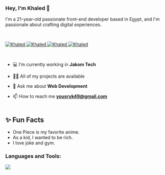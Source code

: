 ### Hey, I'm Khaled 👋 
<!-- Intro  -->
<p>
I'm a 21-year-old passionate front-end developer based in Egypt, and I'm passionate about crafting digital experiences. 
</p>

<br>

<p>
 <a href="https://my-portfolio-sepia-iota.vercel.app/" target="blank">
  <img src="https://img.shields.io/badge/Website-DC143C?style=for-the-badge&logo=medium&logoColor=white" alt="Khaled" />
 </a>
  
 <a href="https://www.linkedin.com/in/khalid-yousry-a35b15234/" target="_blank">
  <img src="https://img.shields.io/badge/LinkedIn-0077B5?style=for-the-badge&logo=linkedin&logoColor=white" alt="Khaled"/>
 </a>
  
  <a href="https://www.facebook.com/khalid.usry" target="_blank">
  <img src="https://img.shields.io/badge/Facebook-20BEFF?&style=for-the-badge&logo=facebook&logoColor=white" alt="Khaled"  />
  </a> 
  
 <a href="https://www.instagram.com/khaledyousry_21/" target="_blank">
  <img src="https://img.shields.io/badge/Instagram-fe4164?style=for-the-badge&logo=instagram&logoColor=white" alt="Khaled" />
 </a> 
 
</p>
<br />

- 💻 I’m currently working in **Jakom Tech**

- 👨‍💻 All of my projects are available

- 💬 Ask me about **Web Development**

- 📫 How to reach me **yousryk49@gmail.com**
<br></br>
## ✨ Fun Facts 

- One Piece is my favorite anime.
- As a kid, I wanted to be rich.
- I love joke and gym.

<h3 align="left">Languages and Tools:</h3>

<p align="left">
  <a href="https://skillicons.dev">
    <img src="https://skillicons.dev/icons?i=html,css,js,react,redux,bootstrap,tailwind,figma,git,github,vscode" />
  </a>
</p>


<br/>
